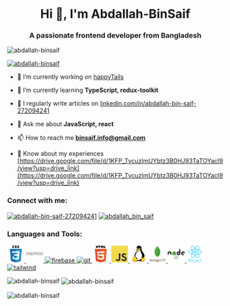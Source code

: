 <h1 align="center">Hi 👋, I'm Abdallah-BinSaif</h1>
<h3 align="center">A passionate frontend developer from Bangladesh</h3>

<p align="left"> <img src="https://komarev.com/ghpvc/?username=abdallah-binsaif&label=Profile%20views&color=0e75b6&style=flat" alt="abdallah-binsaif" /> </p>

<p align="left"> <a href="https://github.com/ryo-ma/github-profile-trophy"><img src="https://github-profile-trophy.vercel.app/?username=abdallah-binsaif" alt="abdallah-binsaif" /></a> </p>

- 🔭 I’m currently working on [happyTails](https://github.com/Abdallah-BinSaif/happyTails)

- 🌱 I’m currently learning **TypeScript, redux-toolkit**

- 📝 I regularly write articles on [linkedin.com/in/abdallah-bin-saif-272094241](linkedin.com/in/abdallah-bin-saif-272094241)

- 💬 Ask me about **JavaScript, react**

- 📫 How to reach me **binsaif.info@gmail.com**

- 📄 Know about my experiences [https://drive.google.com/file/d/1KFP_TvcuzlmUYbtz3B0HJ93TaTOYacI9/view?usp=drive_link](https://drive.google.com/file/d/1KFP_TvcuzlmUYbtz3B0HJ93TaTOYacI9/view?usp=drive_link)

<h3 align="left">Connect with me:</h3>
<p align="left">
<a href="https://linkedin.com/in/abdallah-bin-saif-272094241" target="blank"><img align="center" src="https://raw.githubusercontent.com/rahuldkjain/github-profile-readme-generator/master/src/images/icons/Social/linked-in-alt.svg" alt="abdallah-bin-saif-272094241" height="30" width="40" /></a>
<a href="https://discord.gg/abdallah_bin_saif" target="blank"><img align="center" src="https://raw.githubusercontent.com/rahuldkjain/github-profile-readme-generator/master/src/images/icons/Social/discord.svg" alt="abdallah_bin_saif" height="30" width="40" /></a>
</p>

<h3 align="left">Languages and Tools:</h3>
<p align="left"> <a href="https://www.w3schools.com/css/" target="_blank" rel="noreferrer"> <img src="https://raw.githubusercontent.com/devicons/devicon/master/icons/css3/css3-original-wordmark.svg" alt="css3" width="40" height="40"/> </a> <a href="https://expressjs.com" target="_blank" rel="noreferrer"> <img src="https://raw.githubusercontent.com/devicons/devicon/master/icons/express/express-original-wordmark.svg" alt="express" width="40" height="40"/> </a> <a href="https://firebase.google.com/" target="_blank" rel="noreferrer"> <img src="https://www.vectorlogo.zone/logos/firebase/firebase-icon.svg" alt="firebase" width="40" height="40"/> </a> <a href="https://git-scm.com/" target="_blank" rel="noreferrer"> <img src="https://www.vectorlogo.zone/logos/git-scm/git-scm-icon.svg" alt="git" width="40" height="40"/> </a> <a href="https://www.w3.org/html/" target="_blank" rel="noreferrer"> <img src="https://raw.githubusercontent.com/devicons/devicon/master/icons/html5/html5-original-wordmark.svg" alt="html5" width="40" height="40"/> </a> <a href="https://developer.mozilla.org/en-US/docs/Web/JavaScript" target="_blank" rel="noreferrer"> <img src="https://raw.githubusercontent.com/devicons/devicon/master/icons/javascript/javascript-original.svg" alt="javascript" width="40" height="40"/> </a> <a href="https://www.linux.org/" target="_blank" rel="noreferrer"> <img src="https://raw.githubusercontent.com/devicons/devicon/master/icons/linux/linux-original.svg" alt="linux" width="40" height="40"/> </a> <a href="https://www.mongodb.com/" target="_blank" rel="noreferrer"> <img src="https://raw.githubusercontent.com/devicons/devicon/master/icons/mongodb/mongodb-original-wordmark.svg" alt="mongodb" width="40" height="40"/> </a> <a href="https://nodejs.org" target="_blank" rel="noreferrer"> <img src="https://raw.githubusercontent.com/devicons/devicon/master/icons/nodejs/nodejs-original-wordmark.svg" alt="nodejs" width="40" height="40"/> </a> <a href="https://reactjs.org/" target="_blank" rel="noreferrer"> <img src="https://raw.githubusercontent.com/devicons/devicon/master/icons/react/react-original-wordmark.svg" alt="react" width="40" height="40"/> </a> <a href="https://tailwindcss.com/" target="_blank" rel="noreferrer"> <img src="https://www.vectorlogo.zone/logos/tailwindcss/tailwindcss-icon.svg" alt="tailwind" width="40" height="40"/> </a> </p>

<p><img align="left" src="https://github-readme-stats.vercel.app/api/top-langs?username=abdallah-binsaif&show_icons=true&locale=en&layout=compact" alt="abdallah-binsaif" /></p>

<p>&nbsp;<img align="center" src="https://github-readme-stats.vercel.app/api?username=abdallah-binsaif&show_icons=true&locale=en" alt="abdallah-binsaif" /></p>

<p><img align="center" src="https://github-readme-streak-stats.herokuapp.com/?user=abdallah-binsaif&" alt="abdallah-binsaif" /></p>
